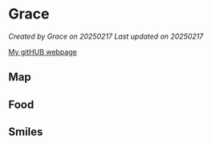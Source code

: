 # Grace
*Created by Grace on 20250217 Last updated on 20250217*

[My gitHUB webpage](https://github.com/Grace21194) 


## Map


## Food


## Smiles

